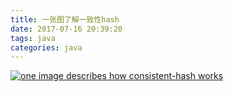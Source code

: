```yaml
---
title: 一张图了解一致性hash
date: 2017-07-16 20:39:20
tags: java
categories: java
---
```

[![one image describes how consistent-hash works](http://idiotsky.me/images/consistent-hash.png)](http://idiotsky.me/images/consistent-hash.png)
<!-- more -->


